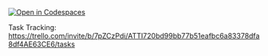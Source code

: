 [![Open in Codespaces](https://classroom.github.com/assets/launch-codespace-7f7980b617ed060a017424585567c406b6ee15c891e84e1186181d67ecf80aa0.svg)](https://classroom.github.com/open-in-codespaces?assignment_repo_id=12482811)

Task Tracking: https://trello.com/invite/b/7pZCzPdi/ATTI720bd99bb77b51eafbc6a83378dfa8df4AE63CE6/tasks
